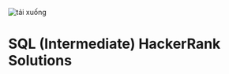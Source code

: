 ![tải xuống](https://user-images.githubusercontent.com/127472325/229308842-2b0c7800-84d5-41a4-96fa-d7262ed93f66.png)
# SQL (Intermediate) HackerRank Solutions
